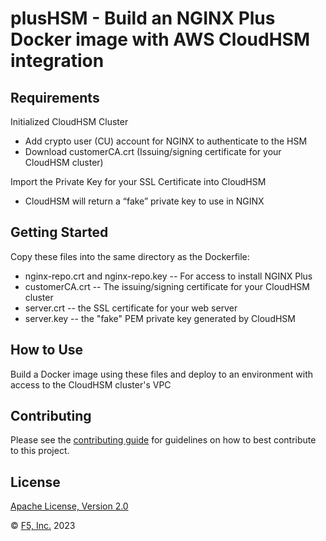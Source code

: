 # plusHSM - Build an NGINX Plus Docker image with AWS CloudHSM integration

## Requirements

Initialized CloudHSM Cluster
* Add crypto user (CU) account for NGINX to authenticate to the HSM
* Download customerCA.crt (Issuing/signing certificate for your CloudHSM cluster)

Import the Private Key for your SSL Certificate into CloudHSM
* CloudHSM will return a “fake” private key to use in NGINX

## Getting Started

Copy these files into the same directory as the Dockerfile:
* nginx-repo.crt and nginx-repo.key -- For access to install NGINX Plus
* customerCA.crt -- The issuing/signing certificate for your CloudHSM cluster
* server.crt -- the SSL certificate for your web server
* server.key -- the "fake" PEM private key generated by CloudHSM

## How to Use

Build a Docker image using these files and deploy to an environment with access to the CloudHSM cluster's VPC

## Contributing

Please see the [contributing guide](https://github.com/nginx-architects/plusHSM/blob/main/CONTRIBUTING.md) for guidelines on how to best contribute to this project.

## License

[Apache License, Version 2.0](https://github.com/nginx-architects/plusHSM/blob/main/LICENSE)

&copy; [F5, Inc.](https://www.f5.com/) 2023
